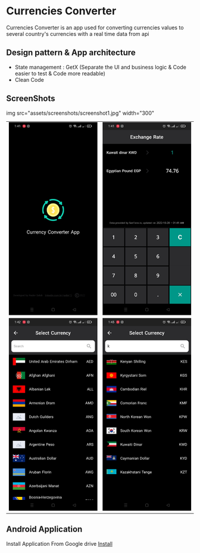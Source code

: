 # Currencies Converter

Currencies Converter is an app used for converting currencies values to several country's currencies with a real time data from api

## Design pattern & App architecture

- State management : GetX (Separate the UI and business logic & Code easier to test & Code more readable)
- Clean Code

## ScreenShots

img src="assets/screenshots/screenshot1.jpg" width="300"

<table>
    <tr>
        <td><img src="assets/screenshots/screenshot1.jpg" width="300" /></td>
        <td><img src="assets/screenshots/screenshot2.jpg" width="300" /></td>
    </tr>
    <tr>
        <td><img src="assets/screenshots/screenshot3.jpg" width="300" /></td>
        <td><img src="assets/screenshots/screenshot4.jpg" width="300" /></td>
    </tr>
</table>

## Android Application

Install Application From Google drive [Install](https://drive.google.com/file/d/1YwoeDQj7dYnig7R5fNAcPR6H_oEusUnR/view?usp=sharing)

